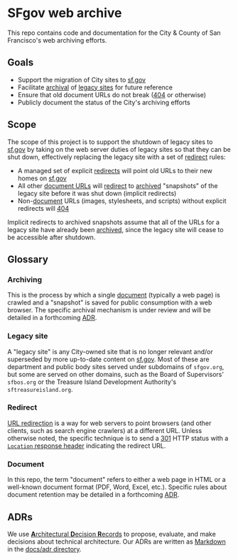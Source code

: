 # SFgov web archive

This repo contains code and documentation for the City & County of San Francisco's web archiving efforts.

## Goals

- Support the migration of City sites to [sf.gov]
- Facilitate [archival](#archiving) of [legacy sites](#legacy-sites) for future reference
- Ensure that old document URLs do not break ([404] or otherwise)
- Publicly document the status of the City's archiving efforts

## Scope

The scope of this project is to support the shutdown of legacy sites to [sf.gov] by taking on the web server duties of legacy sites so that they can be shut down, effectively replacing the legacy site with a set of [redirect](#redirect) rules:

- A managed set of explicit [redirects](#redirect) will point old URLs to their new homes on [sf.gov][]
- All other [document URLs](#document) will [redirect](#redirect) to [archived](#archiving) "snapshots" of the legacy site before it was shut down (implicit redirects)
- Non-[document](#document) URLs (images, stylesheets, and scripts) without explicit redirects will [404]

Implicit redirects to archived snapshots assume that all of the URLs for a legacy site have already been [archived](#archiving), since the legacy site will cease to be accessible after shutdown.

## Glossary

### Archiving

This is the process by which a single [document](#document) (typically a web page) is crawled and a "snapshot" is saved for public consumption with a web browser. The specific archival mechanism is under review and will be detailed in a forthcoming [ADR](#adrs).

### Legacy site

A "legacy site" is any City-owned site that is no longer relevant and/or superseded by more up-to-date content on [sf.gov]. Most of these are department and public body sites served under subdomains of `sfgov.org`, but some are served on other domains, such as the Board of Supervisors' `sfbos.org` or the Treasure Island Development Authority's `sftreasureisland.org`.

### Redirect

[URL redirection](https://en.wikipedia.org/wiki/URL_redirection) is a way for web servers to point browsers (and other clients, such as search engine crawlers) at a different URL. Unless otherwise noted, the specific technique is to send a [301] HTTP status with a [`Location` response header][location header] indicating the redirect URL.

### Document

In this repo, the term "document" refers to either a web page in HTML or a well-known document format (PDF, Word, Excel, etc.). Specific rules about document retention may be detailed in a forthcoming [ADR](#adrs).

## ADRs

We use [**A**rchitectural **D**ecision **R**ecords][adr] to propose, evaluate, and make decisions about technical architecture. Our ADRs are written as [Markdown] in the [docs/adr directory](./docs/adr).

[sf.gov]: https://sf.gov
[adr]: https://github.com/joelparkerhenderson/architecture-decision-record#what-is-an-architecture-decision-record
[markdown]: https://en.wikipedia.org/wiki/Markdown
[sfgov.org]: https://sfgov.org
[404]: https://en.wikipedia.org/wiki/HTTP_404
[301]: https://en.wikipedia.org/wiki/HTTP_301
[location header]: https://developer.mozilla.org/en-US/docs/Web/HTTP/Headers/Location
